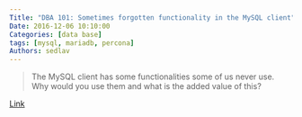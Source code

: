 ```yaml
---
Title: "DBA 101: Sometimes forgotten functionality in the MySQL client"
Date: 2016-12-06 10:10:00
Categories: [data base]
tags: [mysql, mariadb, percona]
Authors: sedlav
---
```


> The MySQL client has some functionalities some of us never use. Why would you use them and what is the added value of this?

[Link](http://www.mysqlperformanceblog.com/2014/02/26/monitor-alter-table-progress-innodb_file_per_table/)
